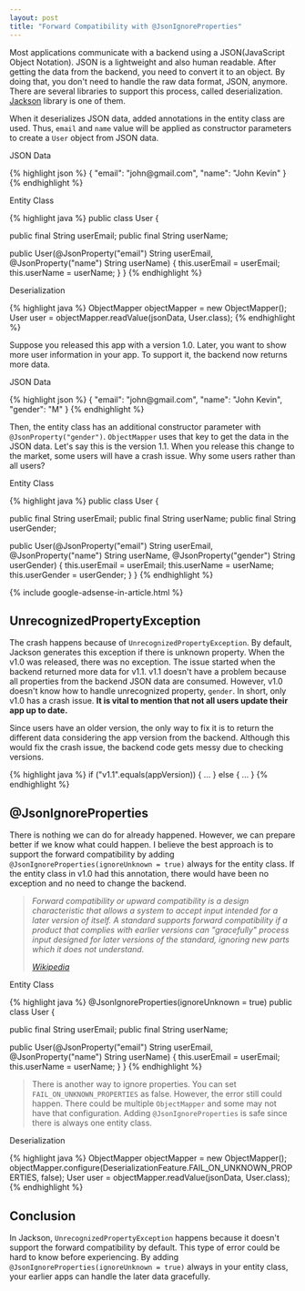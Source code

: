 ```yaml
---
layout: post
title: "Forward Compatibility with @JsonIgnoreProperties"
---
```


Most applications communicate with a backend using a JSON(JavaScript Object Notation). JSON is a lightweight and also human readable. After getting the data from the backend, you need to convert it to an object. By doing that, you don't need to handle the raw data format, JSON, anymore. There are several libraries to support this process, called deserialization. [Jackson](https://github.com/FasterXML/jackson) library is one of them.

When it deserializes JSON data, added annotations in the entity class are used. Thus, `email` and `name` value will be applied as constructor parameters to create a `User` object from JSON data.

<p class="code-label">JSON Data</p>
{% highlight json %}
{
  "email": "john@gmail.com",
  "name": "John Kevin"
}
{% endhighlight %}

<p class="code-label">Entity Class</p>
{% highlight java %}
public class User {

  public final String userEmail;
  public final String userName;

  public User(@JsonProperty("email") String userEmail,
              @JsonProperty("name") String userName) {
      this.userEmail = userEmail;
      this.userName = userName;
  }
}
{% endhighlight %}

<p class="code-label">Deserialization</p>
{% highlight java %}
ObjectMapper objectMapper = new ObjectMapper();
User user = objectMapper.readValue(jsonData, User.class);
{% endhighlight %}

Suppose you released this app with a version 1.0. Later, you want to show more user information in your app. To support it, the backend now returns more data.


<p class="code-label">JSON Data</p>
{% highlight json %}
{
  "email": "john@gmail.com",
  "name": "John Kevin",
  "gender": "M"
}
{% endhighlight %}

Then, the entity class has an additional constructor parameter with
`@JsonProperty("gender")`. `ObjectMapper` uses that key to get the data in the JSON data. Let's say this is the version 1.1. When you release this change to the market, some users will have a crash issue. Why some users rather than all users?

<p class="code-label">Entity Class</p>
{% highlight java %}
public class User {

  public final String userEmail;
  public final String userName;
  public final String userGender;

  public User(@JsonProperty("email") String userEmail,
              @JsonProperty("name") String userName,
              @JsonProperty("gender") String userGender) {
      this.userEmail = userEmail;
      this.userName = userName;
      this.userGender = userGender;
  }
}
{% endhighlight %}

{% include google-adsense-in-article.html %}

## UnrecognizedPropertyException

The crash happens because of `UnrecognizedPropertyException`. By default, Jackson generates this exception if there is unknown property. When the v1.0 was released, there was no exception. The issue started when the backend returned more data for v1.1. v1.1 doesn't have a problem because all properties from the backend JSON data are consumed. However, v1.0 doesn't know how to handle unrecognized property, `gender`. In short, only v1.0 has a crash issue. **It is vital to mention that not all users update their app up to date.**

Since users have an older version, the only way to fix it is to return the different data considering the app version from the backend. Although this would fix the crash issue, the backend code gets messy due to checking versions.

{% highlight java %}
if ("v1.1".equals(appVersion)) {
  ...
} else {
  ...
}
{% endhighlight %}

## @JsonIgnoreProperties

There is nothing we can do for already happened. However, we can prepare better if we know what could happen. I believe the best approach is to support the forward compatibility by adding `@JsonIgnoreProperties(ignoreUnknown = true)` always for the entity class. If the entity class in v1.0 had this annotation, there would have been no exception and no need to change the backend.

> _Forward compatibility or upward compatibility is a design characteristic that allows a system to accept input intended for a later version of itself. A standard supports forward compatibility if a product that complies with earlier versions can "gracefully" process input designed for later versions of the standard, ignoring new parts which it does not understand._
>
> _[Wikipedia](https://en.wikipedia.org/wiki/Forward_compatibility)_


<p class="code-label">Entity Class</p>
{% highlight java %}
@JsonIgnoreProperties(ignoreUnknown = true)
public class User {

  public final String userEmail;
  public final String userName;

  public User(@JsonProperty("email") String userEmail,
              @JsonProperty("name") String userName) {
      this.userEmail = userEmail;
      this.userName = userName;
  }
}
{% endhighlight %}

> There is another way to ignore properties. You can set `FAIL_ON_UNKNOWN_PROPERTIES` as false. However, the error still could happen. There could be multiple `ObjectMapper` and some may not have that configuration. Adding `@JsonIgnoreProperties` is safe since there is always one entity class.

<p class="code-label">Deserialization</p>
{% highlight java %}
ObjectMapper objectMapper = new ObjectMapper();
objectMapper.configure(DeserializationFeature.FAIL_ON_UNKNOWN_PROPERTIES, false);
User user = objectMapper.readValue(jsonData, User.class);
{% endhighlight %}

## Conclusion

In Jackson, `UnrecognizedPropertyException` happens because it doesn't support the forward compatibility by default. This type of error could be hard to know before experiencing. By adding  `@JsonIgnoreProperties(ignoreUnknown = true)` always in your entity class, your earlier apps can handle the later data gracefully.
